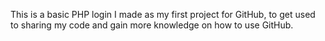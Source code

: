 This is a basic PHP login I made as my first project for GitHub, to get used to sharing my code and gain more knowledge on how to use GitHub.

